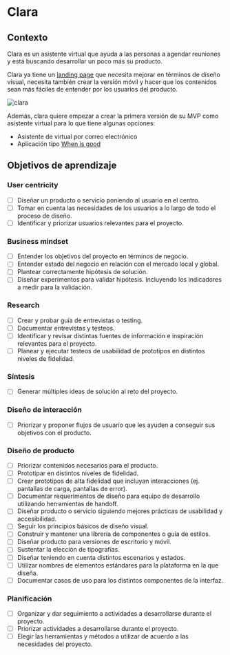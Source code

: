 # Clara

## Contexto

Clara es un asistente virtual que ayuda a las personas a agendar reuniones y
está buscando desarrollar un poco más su producto. 

Clara ya tiene un [landing page](https://www.figma.com/file/K63sY2evS5vTUchefcUo1p19/pagina_ejercicio?node-id=0%3A136) que necesita mejorar
en términos de diseño visual, necesita también crear la versión móvil y hacer
que los contenidos sean más fáciles de entender por los usuarios del producto.

![clara](https://lh5.googleusercontent.com/VhFMdDDYDEqQwXV_YufA4n50NJi7UJhCceGj34zgwsDD0cXC24pGbgntPG7y-0yNNWKBONXs3-wzyObIv-3Bub9wfDnKyGOQtaZ5H2U9QeePLL151zwr_c6WdMySupdlN582xRwbSxk)

Además, clara quiere empezar a crear la primera versión de su MVP como
asistente virtual para lo que tiene algunas opciones:

- Asistente de virtual por correo electrónico
- Aplicación tipo [When is good](https://whenisgood.net/)

## Objetivos de aprendizaje

### User centricity

- [ ] Diseñar un producto o servicio poniendo al usuario en el centro.
- [ ] Tomar en cuenta las necesidades de los usuarios a lo largo de todo el proceso de diseño. 
- [ ] Identificar y priorizar usuarios relevantes para el proyecto.

### Business mindset

- [ ] Entender los objetivos del proyecto en términos de negocio.
- [ ] Entender estado del negocio en relación con el mercado local y global.
- [ ] Plantear correctamente hipótesis de solución.
- [ ] Diseñar experimentos para validar hipótesis. Incluyendo los indicadores a medir para la validación.

### Research

- [ ] Crear y probar guía de entrevistas o testing.
- [ ] Documentar entrevistas y testeos.
- [ ] Identificar y revisar distintas fuentes de información e inspiración relevantes para el proyecto.
- [ ] Planear y ejecutar testeos de usabilidad de prototipos en distintos niveles de fidelidad.

### Síntesis

- [ ] Generar múltiples ideas de solución al reto del proyecto.

### Diseño de interacción

- [ ] Priorizar y proponer flujos de usuario que les ayuden a conseguir sus objetivos con el producto.

### Diseño de producto

- [ ] Priorizar contenidos necesarios para el producto.
- [ ] Prototipar en distintos niveles de fidelidad.
- [ ] Crear prototipos de alta fidelidad que incluyan interacciones (ej. pantallas de carga, pantallas de error).
- [ ] Documentar requerimentos de diseño para equipo de desarrollo utilizando herramientas de handoff.
- [ ] Diseñar producto o servicio siguiendo mejores prácticas de usabilidad y accesibilidad.
- [ ] Seguir los principios básicos de diseño visual.
- [ ] Construir y mantener una librería de componentes o guía de estilos.
- [ ] Diseñar producto para versiones de escritorio y móvil.
- [ ] Sustentar la elección de tipografías.
- [ ] Diseñar teniendo en cuenta distintos escenarios y estados.
- [ ] Utilizar nombres de elementos estándares para la plataforma en la que diseña.
- [ ] Documentar casos de uso para los distintos componentes de la interfaz.

### Planificación

- [ ] Organizar  y dar seguimiento a actividades a desarrollarse durante el proyecto.
- [ ] Priorizar actividades a desarrollarse durante el proyecto.
- [ ] Elegir las herramientas y métodos a utilizar de acuerdo a las necesidades  del proyecto.
